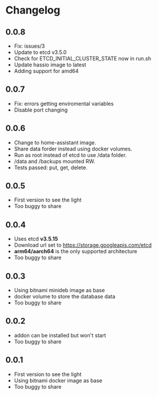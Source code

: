 # Changelog

## 0.0.8

- Fix: issues/3
- Update to etcd v3.5.0
- Check for ETCD_INITIAL_CLUSTER_STATE now in run.sh
- Update hassio image to latest
- Adding support for amd64

## 0.0.7

- Fix: errors getting enviromental variables
- Disable port changing

## 0.0.6

- Change to home-assistant image.
- Share data forder instead using docker volumes.
- Run as root instead of etcd to use /data folder.
- /data and /backups mounted RW.
- Tests passed: put, get, delete.

## 0.0.5

- First version to see the light
- Too buggy to share

## 0.0.4

- Uses etcd **v3.5.15**
- Download url set to https://storage.googleapis.com/etcd
- **arm64/aarch64** is the only supported architecture
- Too buggy to share

## 0.0.3

- Using bitnami minideb image as base
- docker volume to store the database data
- Too buggy to share

## 0.0.2 

- addon can be installed but won't start
- Too buggy to share

## 0.0.1

- First version to see the light
- Using bitnami docker image as base
- Too buggy to share
